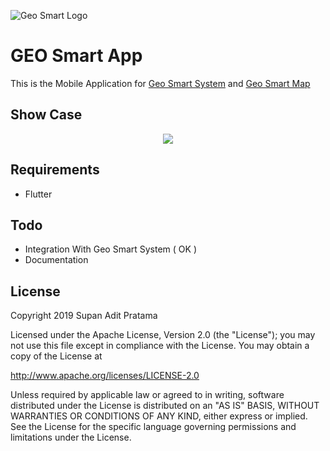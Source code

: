 ![Geo Smart Logo](http://supanadit.com/wp-content/uploads/2019/11/Geo-Smart-Logo.png)

# GEO Smart App
This is the Mobile Application for [Geo Smart System](https://github.com/supanadit/geosmartsystem) and [Geo Smart Map](https://github.com/supanadit/geosmartmap)

## Show Case
<p align="center">
  <img src="http://supanadit.com/wp-content/uploads/2020/01/tracking.jpeg">
</p>

## Requirements
- Flutter

## Todo
- Integration With Geo Smart System ( OK )
- Documentation

## License
Copyright 2019 Supan Adit Pratama

Licensed under the Apache License, Version 2.0 (the "License");
you may not use this file except in compliance with the License.
You may obtain a copy of the License at

 http://www.apache.org/licenses/LICENSE-2.0

Unless required by applicable law or agreed to in writing, software
distributed under the License is distributed on an "AS IS" BASIS,
WITHOUT WARRANTIES OR CONDITIONS OF ANY KIND, either express or implied.
See the License for the specific language governing permissions and
limitations under the License.
